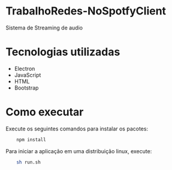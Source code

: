 # TrabalhoRedes-NoSpotfyClient
Sistema de Streaming de audio
# Tecnologias utilizadas
* Electron
* JavaScript
* HTML
* Bootstrap
# Como executar
Execute os seguintes comandos para instalar os pacotes:
```bash
    npm install
```

Para iniciar a aplicação em uma distribuição linux, execute:
```bash
    sh run.sh
```
